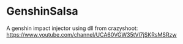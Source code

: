 # GenshinSalsa
A genshin impact injector using dll from crazyshoot: https://www.youtube.com/channel/UCA60VGW35tVl7jSKRsMSRzw
